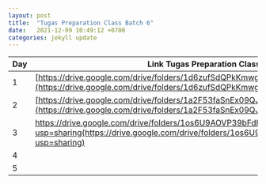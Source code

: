 ```yaml
---
layout: post
title:  "Tugas Preparation Class Batch 6"
date:   2021-12-09 10:49:12 +0700
categories: jekyll update
---
```

 | Day | Link Tugas Preparation Class Batch6                                                                                                                                          |
| --- | ---------------------------------------------------------------------------------------------------------------------------------------------------------------------------- |
| 1   | [https://drive.google.com/drive/folders/1d6zufSdQPkKmwgDs5Er-tPNiASGjNK4L?usp=sharing](https://drive.google.com/drive/folders/1d6zufSdQPkKmwgDs5Er-tPNiASGjNK4L?usp=sharing) |
| 2   | [https://drive.google.com/drive/folders/1a2F53faSnEx09QJ7eqjJs8gkVEKBCGEw?usp=sharing](https://drive.google.com/drive/folders/1a2F53faSnEx09QJ7eqjJs8gkVEKBCGEw?usp=sharing) |
| 3   | https://drive.google.com/drive/folders/1os6U9AOVP39bFdHkXM3Rn4j4ZpmE7BFC?usp=sharing(https://drive.google.com/drive/folders/1os6U9AOVP39bFdHkXM3Rn4j4ZpmE7BFC?usp=sharing)                                                                                                                                                                             |
| 4   |                                                                                                                                                                              |
| 5   |                                                                                                                                                                              |

[jekyll-docs]: https://jekyllrb.com/docs/home
[jekyll-gh]:   https://github.com/jekyll/jekyll
[jekyll-talk]: https://talk.jekyllrb.com/
